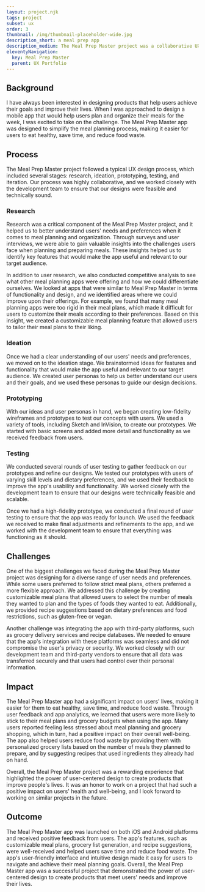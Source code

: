 ```yaml
---
layout: project.njk
tags: project
subset: ux
order: 3
thumbnail: /img/thumbnail-placeholder-wide.jpg
description_short: a meal prep app
description_medium: The Meal Prep Master project was a collaborative UX design project that aimed to address the needs and preferences of busy individuals who want to plan and prepare meals more efficiently. Through research, ideation, prototyping, testing, and iteration, a high-fidelity prototype of the app was created that met the needs of its target audience.
eleventyNavigation:
  key: Meal Prep Master
  parent: UX Portfolio
---
```


## Background

I have always been interested in designing products that help users achieve their goals and improve their lives. When I was approached to design a mobile app that would help users plan and organize their meals for the week, I was excited to take on the challenge. The Meal Prep Master app was designed to simplify the meal planning process, making it easier for users to eat healthy, save time, and reduce food waste.

## Process

The Meal Prep Master project followed a typical UX design process, which included several stages: research, ideation, prototyping, testing, and iteration. Our process was highly collaborative, and we worked closely with the development team to ensure that our designs were feasible and technically sound.

### Research

Research was a critical component of the Meal Prep Master project, and it helped us to better understand users' needs and preferences when it comes to meal planning and organization. Through surveys and user interviews, we were able to gain valuable insights into the challenges users face when planning and preparing meals. These insights helped us to identify key features that would make the app useful and relevant to our target audience.

In addition to user research, we also conducted competitive analysis to see what other meal planning apps were offering and how we could differentiate ourselves. We looked at apps that were similar to Meal Prep Master in terms of functionality and design, and we identified areas where we could improve upon their offerings. For example, we found that many meal planning apps were too rigid in their meal plans, which made it difficult for users to customize their meals according to their preferences. Based on this insight, we created a customizable meal planning feature that allowed users to tailor their meal plans to their liking.

### Ideation

Once we had a clear understanding of our users' needs and preferences, we moved on to the ideation stage. We brainstormed ideas for features and functionality that would make the app useful and relevant to our target audience. We created user personas to help us better understand our users and their goals, and we used these personas to guide our design decisions.

### Prototyping

With our ideas and user personas in hand, we began creating low-fidelity wireframes and prototypes to test our concepts with users. We used a variety of tools, including Sketch and InVision, to create our prototypes. We started with basic screens and added more detail and functionality as we received feedback from users.

### Testing

We conducted several rounds of user testing to gather feedback on our prototypes and refine our designs. We tested our prototypes with users of varying skill levels and dietary preferences, and we used their feedback to improve the app's usability and functionality. We worked closely with the development team to ensure that our designs were technically feasible and scalable.

Once we had a high-fidelity prototype, we conducted a final round of user testing to ensure that the app was ready for launch. We used the feedback we received to make final adjustments and refinements to the app, and we worked with the development team to ensure that everything was functioning as it should.

## Challenges

One of the biggest challenges we faced during the Meal Prep Master project was designing for a diverse range of user needs and preferences. While some users preferred to follow strict meal plans, others preferred a more flexible approach. We addressed this challenge by creating customizable meal plans that allowed users to select the number of meals they wanted to plan and the types of foods they wanted to eat. Additionally, we provided recipe suggestions based on dietary preferences and food restrictions, such as gluten-free or vegan.

Another challenge was integrating the app with third-party platforms, such as grocery delivery services and recipe databases. We needed to ensure that the app's integration with these platforms was seamless and did not compromise the user's privacy or security. We worked closely with our development team and third-party vendors to ensure that all data was transferred securely and that users had control over their personal information.

## Impact

The Meal Prep Master app had a significant impact on users' lives, making it easier for them to eat healthy, save time, and reduce food waste. Through user feedback and app analytics, we learned that users were more likely to stick to their meal plans and grocery budgets when using the app. Many users reported feeling less stressed about meal planning and grocery shopping, which in turn, had a positive impact on their overall well-being. The app also helped users reduce food waste by providing them with personalized grocery lists based on the number of meals they planned to prepare, and by suggesting recipes that used ingredients they already had on hand.

Overall, the Meal Prep Master project was a rewarding experience that highlighted the power of user-centered design to create products that improve people's lives. It was an honor to work on a project that had such a positive impact on users' health and well-being, and I look forward to working on similar projects in the future.

## Outcome

The Meal Prep Master app was launched on both iOS and Android platforms and received positive feedback from users. The app's features, such as customizable meal plans, grocery list generation, and recipe suggestions, were well-received and helped users save time and reduce food waste. The app's user-friendly interface and intuitive design made it easy for users to navigate and achieve their meal planning goals. Overall, the Meal Prep Master app was a successful project that demonstrated the power of user-centered design to create products that meet users' needs and improve their lives.
